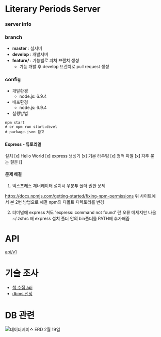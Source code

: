 # Literary Periods Server




### server info

### branch
* **master** : 실서버
* **develop** : 개발서버
* **feature/** : 기능별로 피쳐 브랜치 생성
    * 기능 개발 후 develop 브랜치로 pull request 생성

### config
* 개발환경
    * node.js: 6.9.4
* 배포환경
    * node.js: 6.9.4
* 실행방법
```
npm start
# or npm run start:devel
# package.json 참고
```


### 

#### Express - 튜토리얼
설치 [x]
Hello World [x]
express 생성기 [x]
기본 라우팅 [x]
정적 파일 [x]
자주 묻는 질문 []


#### 문제 해결

1. 익스프레스 제너레이터 설치시 우분투 폴더 권한 문제

<https://docs.npmjs.com/getting-started/fixing-npm-permissions>
위 사이트에서 본 2번 방법으로 해결
npm의 디폴트 디렉토리를 변경


2. 터미널에 express 쳐도 'express: command not found' 란 오류 메세지만 나옴
~/.zshrc 에 express 설치 폴더 안의 bin폴더를 PATH에 추가해줌


# API
[api/v1](/literaryperiods/literaryperiods-server/wiki/api/v1)

# 기술 조사
* [책 수집 api](/literaryperiods/literaryperiods-server/wiki/책%20수집%20api%20리서치)
* [dbms 선정](/literaryperiods/literaryperiods-server/wiki/DBMS%20선정)


# DB 관련

![데이터베이스 ERD](http://imgur.com/a/44a5y) 2월 19일
